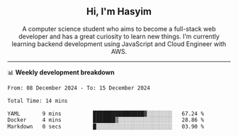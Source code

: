 <h2 align="center">Hi, I'm Hasyim</h2>

<p align="center">A computer science student who aims to become a full-stack web developer and has a great curiosity to learn new things. I’m currently learning backend development using JavaScript and Cloud Engineer with AWS.</p>

---

📊 **Weekly development breakdown**

<!--START_SECTION:waka-->

```txt
From: 08 December 2024 - To: 15 December 2024

Total Time: 14 mins

YAML       9 mins          ████████████████▓░░░░░░░░   67.24 %
Docker     4 mins          ███████▒░░░░░░░░░░░░░░░░░   28.86 %
Markdown   0 secs          █░░░░░░░░░░░░░░░░░░░░░░░░   03.90 %
```

<!--END_SECTION:waka-->

<!-- - You can reach me on **hasyim11c@gmail.com** -->
